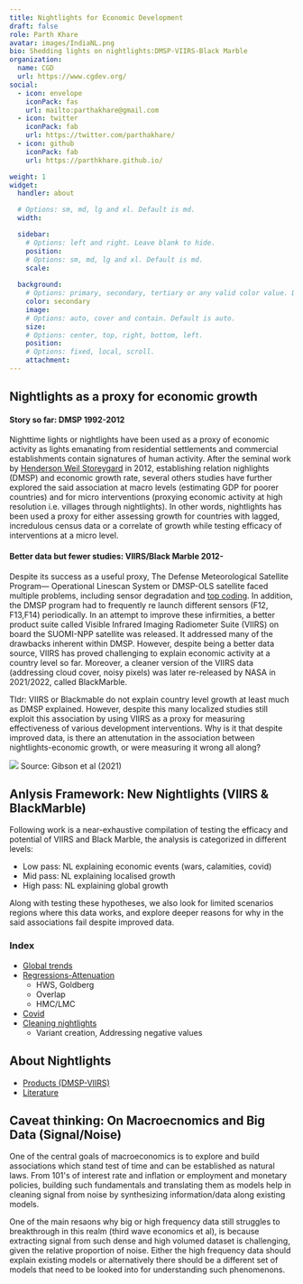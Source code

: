 ```yaml
---
title: Nightlights for Economic Development 
draft: false
role: Parth Khare
avatar: images/IndiaNL.png
bio: Shedding lights on nightlights:DMSP-VIIRS-Black Marble 
organization:
  name: CGD
  url: https://www.cgdev.org/
social:
  - icon: envelope
    iconPack: fas
    url: mailto:parthakhare@gmail.com
  - icon: twitter
    iconPack: fab
    url: https://twitter.com/parthakhare/
  - icon: github
    iconPack: fab
    url: https://parthkhare.github.io/

weight: 1
widget:
  handler: about

  # Options: sm, md, lg and xl. Default is md.
  width:

  sidebar:
    # Options: left and right. Leave blank to hide.
    position:
    # Options: sm, md, lg and xl. Default is md.
    scale:
  
  background:
    # Options: primary, secondary, tertiary or any valid color value. Default is primary.
    color: secondary
    image:
    # Options: auto, cover and contain. Default is auto.
    size:
    # Options: center, top, right, bottom, left.
    position:
    # Options: fixed, local, scroll.
    attachment: 
---
```


## Nightlights as a proxy for economic growth

#### Story so far: DMSP 1992-2012
Nighttime lights or nightlights have been used as a proxy of economic activity as lights emanating from residential settlements and commercial establishments contain signatures of human activity. After the seminal work by [Henderson Weil Storeygard](https://www.aeaweb.org/articles?id=10.1257/aer.102.2.994) in 2012, establishing relation nighlights (DMSP) and economic growth rate, several others studies have further explored the said association at macro levels (estimating GDP for poorer countries) and for micro interventions (proxying economic activity at high resolution i.e. villages through nightlights). In other words, nightlights has been used a proxy for either assessing growth for countries with lagged, incredulous census data or a correlate of growth while testing efficacy of interventions at a micro level.


 
#### Better data but fewer studies: VIIRS/Black Marble 2012- 
Despite its success as a useful proxy, The Defense Meteorological Satellite Program— Operational Linescan System or DMSP-OLS satellite faced multiple problems, including sensor degradation and [top coding](https://onlinelibrary.wiley.com/doi/abs/10.1111/obes.12417). In addition, the DMSP program had to frequently re launch different sensors (F12, F13,F14) periodically. In an attempt to improve these infirmities, a better product suite called Visible Infrared Imaging Radiometer Suite (VIIRS) on board the SUOMI-NPP satellite was released. It addressed many of the drawbacks inherent within DMSP. However, despite being a better data source, VIIRS has proved challenging to explain economic activity at a country level so far. Moreover, a cleaner version of the VIIRS data (addressing cloud cover, noisy pixels) was later re-released by NASA in 2021/2022, called BlackMarble.

Tldr: VIIRS or Blackmable do not explain country level growth at least much as DMSP explained. However, despite this many localized  studies still exploit this association by using VIIRS as a proxy for measuring effectiveness of various development interventions. Why is it that despite improved data, is there an attenutation in the association between nightlights-economic growth, or were measuring it wrong all along? 

![](/ntlstock/Gibson_VIIRS_pubs.png)
Source: Gibson et al (2021)



## Anlysis Framework: New Nightlights (VIIRS & BlackMarble)

Following work is a near-exhaustive compilation of testing the efficacy and potential of VIIRS and Black Marble, the analysis is categorized in different levels:
- Low pass: NL explaining economic events (wars, calamities, covid)
- Mid pass: NL explaining localised growth 
- High pass: NL explaining global growth

Along with testing these hypotheses, we also look for limited scenarios regions where this data works, and explore deeper reasons for why in the said associations fail despite improved data.



### Index
- [Global trends](https://nightlights-econ.netlify.app/posts/2021-10-14-global-trends/)
- [Regressions-Attenuation](https://nightlights-econ.netlify.app/posts/2020-12-01-r-rmarkdown/)
  - HWS, Goldberg
  - Overlap  
  - HMC/LMC
- [Covid](https://nightlights-econ.netlify.app/posts/2021-10-15-covid-ntl/)
- [Cleaning nightlights](https://nightlights-econ.netlify.app/posts/2021-10-14-cleaning-variants/)
  - Variant creation, Addressing negative values

## About Nightlights
- [Products (DMSP-VIIRS)](https://nightlights-econ.netlify.app/posts/featured-image/) 
- [Literature](https://nightlights-econ.netlify.app/posts/2021-10-15-litrev/)



## Caveat thinking: On Macroecnomics and Big Data (Signal/Noise)
One of the central goals of macroeconomics is to explore and build associations which stand test of time and can be established as natural laws. From 101's of interest rate and inflation or employment and monetary policies, building such fundamentals and translating them as models help in cleaning signal from noise by synthesizing information/data along existing models. 

One of the main resaons why big or high frequency data still struggles to breakthrough in this realm (third wave economics et al), is because extracting signal from such dense and high volumed dataset is challenging, given the relative proportion of noise. Either the high frequency data should explain existing models or alternatively there should be a different set of models that need to be looked into for understanding such phenomenons. 

